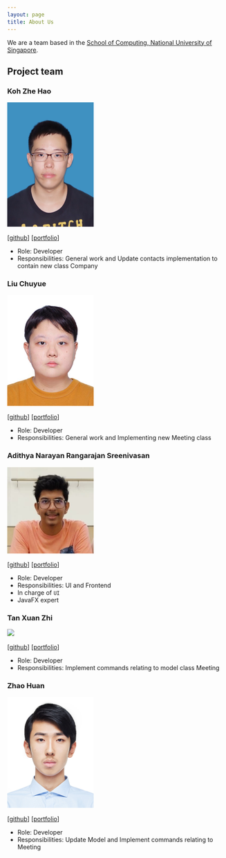 ```yaml
---
layout: page
title: About Us
---
```


We are a team based in the [School of Computing, National University of Singapore](http://www.comp.nus.edu.sg).

## Project team

### Koh Zhe Hao

<img src="images/koh-zhe-hao.png" width="200px">

[[github](http://github.com/koh-zhe-hao)]
[[portfolio](team/koh-zhe-hao.md)]

* Role: Developer
* Responsibilities: General work and Update contacts implementation to contain new class Company

### Liu Chuyue

<img src="images/ramenmen.png" width="200px">

[[github](http://github.com/ramenmen)] [[portfolio](team/ramenmen.md)]

* Role: Developer
* Responsibilities: General work and Implementing new Meeting class

### Adithya Narayan Rangarajan Sreenivasan

<img src="images/adithyanarayan.png" width="200px">

[[github](http://github.com/AdithyaNarayan)]
[[portfolio](team/adithyanarayan.md)]

* Role: Developer
* Responsibilities: UI and Frontend
* In charge of `UI`
* JavaFX expert

### Tan Xuan Zhi

<img src="images/xxzz-tt.png" width="200px">

[[github](https://github.com/xxzz-tt)]
[[portfolio](team/xxzz-tt.md)]

* Role: Developer
* Responsibilities: Implement commands relating to model class Meeting

### Zhao Huan

<img src="images/zhaohuanqdcn.png" width="200px">

[[github](http://github.com/zhaohuanqdcn)]
[[portfolio](team/zhaohuanqdcn.md)]

* Role: Developer
* Responsibilities: Update Model and Implement commands relating to Meeting
